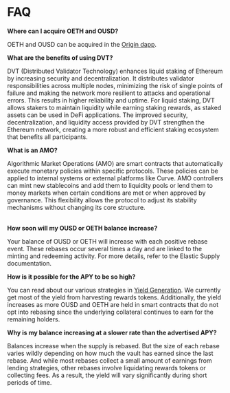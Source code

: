 # FAQ

**Where can I acquire OETH and OUSD?**

OETH and OUSD can be acquired in the [Origin dapp](https://originprotocol.eth.limo).



**What are the benefits of using DVT?**

DVT (Distributed Validator Technology) enhances liquid staking of Ethereum by increasing security and decentralization. It distributes validator responsibilities across multiple nodes, minimizing the risk of single points of failure and making the network more resilient to attacks and operational errors. This results in higher reliability and uptime. For liquid staking, DVT allows stakers to maintain liquidity while earning staking rewards, as staked assets can be used in DeFi applications. The improved security, decentralization, and liquidity access provided by DVT strengthen the Ethereum network, creating a more robust and efficient staking ecosystem that benefits all participants.



**What is an AMO?**

Algorithmic Market Operations (AMO) are smart contracts that automatically execute monetary policies within specific protocols. These policies can be applied to internal systems or external platforms like Curve. AMO controllers can mint new stablecoins and add them to liquidity pools or lend them to money markets when certain conditions are met or when approved by governance. This flexibility allows the protocol to adjust its stability mechanisms without changing its core structure.

\
**How soon will my OUSD or OETH balance increase?**

Your balance of OUSD or OETH will increase with each positive rebase event. These rebases occur several times a day and are linked to the minting and redeeming activity. For more details, refer to the Elastic Supply documentation.



**How is it possible for the APY to be so high?**

You can read about our various strategies in [Yield Generation](../protocol/ousd/yield-generation/). We currently get most of the yield from harvesting rewards tokens. Additionally, the yield increases as more OUSD and OETH are held in smart contracts that do not opt into rebasing since the underlying collateral continues to earn for the remaining holders.



**Why is my balance increasing at a slower rate than the advertised APY?**

Balances increase when the supply is rebased. But the size of each rebase varies wildly depending on how much the vault has earned since the last rebase. And while most rebases collect a small amount of earnings from lending strategies, other rebases involve liquidating rewards tokens or collecting fees. As a result, the yield will vary significantly during short periods of time.





